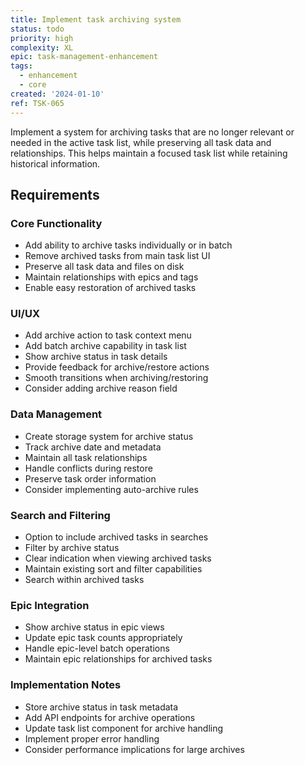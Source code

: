 ```yaml
---
title: Implement task archiving system
status: todo
priority: high
complexity: XL
epic: task-management-enhancement
tags:
  - enhancement
  - core
created: '2024-01-10'
ref: TSK-065
---
```


Implement a system for archiving tasks that are no longer relevant or needed in the active task list, while preserving all task data and relationships. This helps maintain a focused task list while retaining historical information.

## Requirements

### Core Functionality
- Add ability to archive tasks individually or in batch
- Remove archived tasks from main task list UI
- Preserve all task data and files on disk
- Maintain relationships with epics and tags
- Enable easy restoration of archived tasks

### UI/UX
- Add archive action to task context menu
- Add batch archive capability in task list
- Show archive status in task details
- Provide feedback for archive/restore actions
- Smooth transitions when archiving/restoring
- Consider adding archive reason field

### Data Management
- Create storage system for archive status
- Track archive date and metadata
- Maintain all task relationships
- Handle conflicts during restore
- Preserve task order information
- Consider implementing auto-archive rules

### Search and Filtering
- Option to include archived tasks in searches
- Filter by archive status
- Clear indication when viewing archived tasks
- Maintain existing sort and filter capabilities
- Search within archived tasks

### Epic Integration
- Show archive status in epic views
- Update epic task counts appropriately
- Handle epic-level batch operations
- Maintain epic relationships for archived tasks

### Implementation Notes
- Store archive status in task metadata
- Add API endpoints for archive operations
- Update task list component for archive handling
- Implement proper error handling
- Consider performance implications for large archives 
